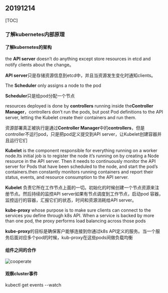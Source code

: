 ## 20191214

[TOC]

### 了解kubernetes内部原理

#### 了解kubernetes的架构

the **API server** doesn’t do anything except store resources in etcd and notify clients about the change。

**API server**只是存储资源信息到etcd中，并且当资源发生变化时通知clients。



The **Scheduler** only assigns a node to the pod

**Scheduler**只是给pod分配一个节点



resources deployed  is done by **controllers** running inside the**Controller Manager**，controllers don’t run
the pods, but post Pod definitions to the API server, letting the Kubelet create their containers and run them.

资源部署真正被执行是通过**Controller Manager**中的**controllers**，但是controller不运行pod，只是把pod定义提交到API server，让Kubelet创建容器并且运行它们



**Kubelet** is the component responsible for everything running on a worker node.Its initial job is to register the node it’s running on by creating a Node resource in the API server. Then it needs to continuously monitor the API server for Pods that have been scheduled to the node, and start the pod’s containers.then constantly monitors running containers and report their status, events, and resource consumption to the API server.

**Kubelet** 负责它所在工作节点上面的一切。初始化的时候创建一个节点资源来注册节点。然后持续的监控API server如果有节点调度到工作节点，启动pod 容器，监控运行的容器，汇报它们的状态，时间和资源消耗给API server。



**kube-proxy** whose purpose is to make sure clients can connect to the services you define through k8s API. When a service is backed by more than one pod, the proxy performs load balancing across those pods

**kube-proxy**的目标是确保客户能够连接到你通过k8s API定义的服务。当一个服务后面对应多个pod的时候，kub-proxy在这些pods间做负载均衡

#### 组件之间的合作

![cooperate](C:\Users\cheng.lu\Desktop\temp\workspace\k8s\pics\k8s_20191214\1576307474964.png)

#### 观察cluster事件

kubectl get events --watch

